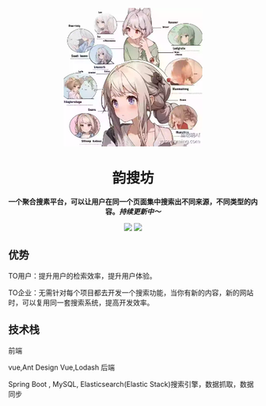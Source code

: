 <p align="center">
    <a href="" target="_blank">
      <img src="./docs/imgs/icon.jpg" width="280" />
    </a>
</p>
<h1 align="center">韵搜坊</h1>
<p align="center"><strong>一个聚合搜素平台，可以让用户在同一个页面集中搜索出不同来源，不同类型的内容。<em>持续更新中～</em></strong></p>
<div align="center">
    <a href="https://github.com/IMZHEYA/zhesou-backend"><img src="https://img.shields.io/badge/github-项目地址-yellow.svg?style=plasticr"></a>
    <a href="https://github.com/IMZHEYA/zhesou-frontend"><img src="https://img.shields.io/badge/前端-项目地址-blueviolet.svg?style=plasticr"></a>
</div>

## 优势
TO用户：提升用户的检索效率，提升用户体验。

TO企业：无需针对每个项目都去开发一个搜索功能，当你有新的内容，新的网站时，可以复用同一套搜索系统，提高开发效率。

## 技术栈
前端

vue,Ant Design Vue,Lodash
后端

Spring Boot , MySQL, Elasticsearch(Elastic Stack)搜索引擎，数据抓取，数据同步